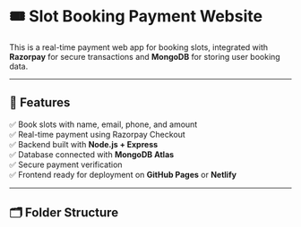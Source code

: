 # 🎟️ Slot Booking Payment Website

This is a real-time payment web app for booking slots, integrated with **Razorpay** for secure transactions and **MongoDB** for storing user booking data.

---

## 🚀 Features

✅ Book slots with name, email, phone, and amount  
✅ Real-time payment using Razorpay Checkout  
✅ Backend built with **Node.js + Express**  
✅ Database connected with **MongoDB Atlas**  
✅ Secure payment verification  
✅ Frontend ready for deployment on **GitHub Pages** or **Netlify**  

---

## 🗂️ Folder Structure

